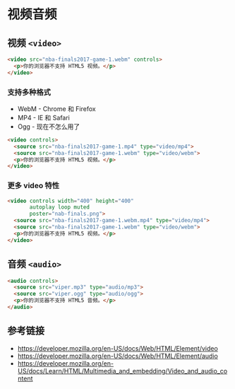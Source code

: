 # 视频音频

## 视频 `<video>`
```html
<video src="nba-finals2017-game-1.webm" controls>
  <p>你的浏览器不支持 HTML5 视频。</p> 
</video>
```

### 支持多种格式
* WebM - Chrome 和 Firefox
* MP4 - IE 和 Safari
* Ogg - 现在不怎么用了
```html
<video controls>
  <source src="nba-finals2017-game-1.mp4" type="video/mp4">
  <source src="nba-finals2017-game-1.webm" type="video/webm">
  <p>你的浏览器不支持 HTML5 视频。</p> 
</video>
```

### 更多 video 特性
```html
<video controls width="400" height="400"
       autoplay loop muted
       poster="nab-finals.png">
  <source src="nba-finals2017-game-1.webm.mp4" type="video/mp4">
  <source src="nba-finals2017-game-1.webm" type="video/webm">
  <p>你的浏览器不支持 HTML5 视频。</p> 
</video>
```

## 音频 `<audio>`
```html
<audio controls>
  <source src="viper.mp3" type="audio/mp3">
  <source src="viper.ogg" type="audio/ogg">
  <p>你的浏览器不支持 HTML5 音频。</p>
</audio>
```

## 参考链接
* https://developer.mozilla.org/en-US/docs/Web/HTML/Element/video
* https://developer.mozilla.org/en-US/docs/Web/HTML/Element/audio
* https://developer.mozilla.org/en-US/docs/Learn/HTML/Multimedia_and_embedding/Video_and_audio_content
